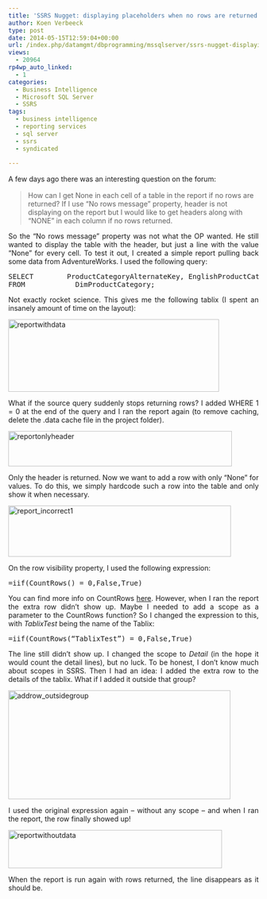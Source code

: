 ```yaml
---
title: 'SSRS Nugget: displaying placeholders when no rows are returned'
author: Koen Verbeeck
type: post
date: 2014-05-15T12:59:04+00:00
url: /index.php/datamgmt/dbprogramming/mssqlserver/ssrs-nugget-displaying-placeholders-when-no-rows-are-returned/
views:
  - 20964
rp4wp_auto_linked:
  - 1
categories:
  - Business Intelligence
  - Microsoft SQL Server
  - SSRS
tags:
  - business intelligence
  - reporting services
  - sql server
  - ssrs
  - syndicated

---
```

<p style="text-align: justify">
  <span style="line-height: 1.5em">A few days ago there was an interesting question on the forum:</span>
</p>

> How can I get None in each cell of a table in the report if no rows are returned? If I use &#8220;No rows message&#8221; property, header is not displaying on the report but I would like to get headers along with &#8220;NONE&#8221; in each column if no rows returned.

<p style="text-align: justify">
  So the “No rows message” property was not what the OP wanted. He still wanted to display the table with the header, but just a line with the value “None” for every cell. To test it out, I created a simple report pulling back some data from AdventureWorks. I used the following query:
</p>

<pre>SELECT        ProductCategoryAlternateKey, EnglishProductCategoryName
FROM            DimProductCategory;</pre>

<p style="text-align: justify">
  Not exactly rocket science. This gives me the following tablix (I spent an insanely amount of time on the layout):
</p>

<p style="text-align: justify">
  <a href="http://blogs.ltd.local/wp-content/uploads/2014/05/reportwithdata.png"><img class="alignnone size-full wp-image-2630" alt="reportwithdata" src="http://blogs.ltd.local/wp-content/uploads/2014/05/reportwithdata.png" width="424" height="146" srcset="http://blogs.ltd.local/wp-content/uploads/2014/05/reportwithdata.png 424w, http://blogs.ltd.local/wp-content/uploads/2014/05/reportwithdata-300x103.png 300w" sizes="(max-width: 424px) 100vw, 424px" /></a>
</p>

<p style="text-align: justify">
  What if the source query suddenly stops returning rows? I added WHERE 1 = 0 at the end of the query and I ran the report again (to remove caching, delete the .data cache file in the project folder).
</p>

<p style="text-align: justify">
  <a href="http://blogs.ltd.local/wp-content/uploads/2014/05/reportonlyheader.png"><img class="alignnone size-full wp-image-2629" alt="reportonlyheader" src="http://blogs.ltd.local/wp-content/uploads/2014/05/reportonlyheader.png" width="450" height="71" srcset="http://blogs.ltd.local/wp-content/uploads/2014/05/reportonlyheader.png 450w, http://blogs.ltd.local/wp-content/uploads/2014/05/reportonlyheader-300x47.png 300w" sizes="(max-width: 450px) 100vw, 450px" /></a>
</p>

<p style="text-align: justify">
  Only the header is returned. Now we want to add a row with only “None” for values. To do this, we simply hardcode such a row into the table and only show it when necessary.
</p>

<p style="text-align: justify">
  <a href="http://blogs.ltd.local/wp-content/uploads/2014/05/report_incorrect1.png"><img class="alignnone size-full wp-image-2628" alt="report_incorrect1" src="http://blogs.ltd.local/wp-content/uploads/2014/05/report_incorrect1.png" width="448" height="103" srcset="http://blogs.ltd.local/wp-content/uploads/2014/05/report_incorrect1.png 448w, http://blogs.ltd.local/wp-content/uploads/2014/05/report_incorrect1-300x68.png 300w" sizes="(max-width: 448px) 100vw, 448px" /></a>
</p>

<p style="text-align: justify">
  On the row visibility property, I used the following expression:
</p>

<pre>=iif(CountRows() = 0,False,True)</pre>

<p style="text-align: justify">
  You can find more info on CountRows <a href="http://technet.microsoft.com/en-us/library/ms156330(v=sql.100).aspx">here</a>. However, when I ran the report the extra row didn’t show up. Maybe I needed to add a scope as a parameter to the CountRows function? So I changed the expression to this, with <em>TablixTest</em> being the name of the Tablix:
</p>

<pre>=iif(CountRows(“TablixTest”) = 0,False,True)</pre>

<p style="text-align: justify">
  The line still didn’t show up. I changed the scope to <i>Detail</i> (in the hope it would count the detail lines), but no luck. To be honest, I don’t know much about scopes in SSRS. Then I had an idea: I added the extra row to the details of the tablix. What if I added it outside that group?
</p>

<p style="text-align: justify">
  <a href="http://blogs.ltd.local/wp-content/uploads/2014/05/addrow_outsidegroup.png"><img class="alignnone size-full wp-image-2632" alt="addrow_outsidegroup" src="http://blogs.ltd.local/wp-content/uploads/2014/05/addrow_outsidegroup.png" width="447" height="219" srcset="http://blogs.ltd.local/wp-content/uploads/2014/05/addrow_outsidegroup.png 447w, http://blogs.ltd.local/wp-content/uploads/2014/05/addrow_outsidegroup-300x146.png 300w" sizes="(max-width: 447px) 100vw, 447px" /></a>
</p>

<p style="text-align: justify">
  I used the original expression again – without any scope &#8211; and when I ran the report, the row finally showed up!
</p>

<p style="text-align: justify">
  <a href="http://blogs.ltd.local/wp-content/uploads/2014/05/reportwithoutdata.png"><img class="alignnone size-full wp-image-2631" alt="reportwithoutdata" src="http://blogs.ltd.local/wp-content/uploads/2014/05/reportwithoutdata.png" width="430" height="77" srcset="http://blogs.ltd.local/wp-content/uploads/2014/05/reportwithoutdata.png 430w, http://blogs.ltd.local/wp-content/uploads/2014/05/reportwithoutdata-300x53.png 300w" sizes="(max-width: 430px) 100vw, 430px" /></a>
</p>

<p style="text-align: justify">
  When the report is run again with rows returned, the line disappears as it should be.
</p>